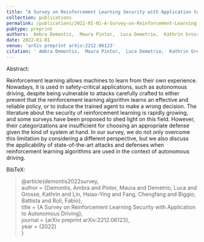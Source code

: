 ```yaml
---
title: "A Survey on Reinforcement Learning Security with Application to Autonomous Driving"
collection: publications
permalink: /publications/2022-01-01-A-Survey-on-Reinforcement-Learning-Security-with-Application-to-Autonomous-Driving
pubtype: preprint
authors:  Ambra Demontis,  Maura Pintor,  Luca Demetrio,  Kathrin Grosse,  Hsiao-Ying Lin,  Chengfang Fang,  Battista Biggio,  Fabio Roli
date: 2022-01-01
venue: 'arXiv preprint arXiv:2212.06123'
citation: ' Ambra Demontis,  Maura Pintor,  Luca Demetrio,  Kathrin Grosse,  Hsiao-Ying Lin,  Chengfang Fang,  Battista Biggio,  Fabio Roli, &quot;A Survey on Reinforcement Learning Security with Application to Autonomous Driving.&quot; arXiv preprint arXiv:2212.06123, 2022.'
---
```

Abstract:

Reinforcement learning allows machines to learn from their own experience. Nowadays, it is used in safety-critical applications, such as autonomous driving, despite being vulnerable to attacks carefully crafted to either prevent that the reinforcement learning algorithm learns an effective and reliable policy, or to induce the trained agent to make a wrong decision. The literature about the security of reinforcement learning is rapidly growing, and some surveys have been proposed to shed light on this field. However, their categorizations are insufficient for choosing an appropriate defense given the kind of system at hand. In our survey, we do not only overcome this limitation by considering a different perspective, but we also discuss the applicability of state-of-the-art attacks and defenses when reinforcement learning algorithms are used in the context of autonomous driving.

BibTeX: 
>@article{demontis2022survey,<br>    author = {Demontis, Ambra and Pintor, Maura and Demetrio, Luca and Grosse, Kathrin and Lin, Hsiao-Ying and Fang, Chengfang and Biggio, Battista and Roli, Fabio},<br>    title = {A Survey on Reinforcement Learning Security with Application to Autonomous Driving},<br>    journal = {arXiv preprint arXiv:2212.06123},<br>    year = {2022}<br>}<br>